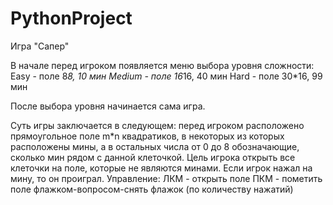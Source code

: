 # PythonProject

Игра "Сапер" 

В начале перед игроком появляется меню выбора уровня сложности:
Easy - поле 8*8, 10 мин
Medium - поле 16*16, 40 мин
Hard - поле 30*16, 99 мин

После выбора уровня начинается сама игра.

Суть игры заключается в следующем: перед игроком расположено прямоугольное поле m*n квадратиков, в некоторых из которых расположены мины, а в остальных числа от 0 до 8 обозначающие, сколько мин рядом с данной клеточкой. Цель игрока открыть все клеточки на поле, которые не являются минами. Если игрок нажал на мину, то он проиграл.
Управление:
ЛКМ - открыть поле
ПКМ - пометить поле флажком-вопросом-снять флажок (по количеству нажатий)
